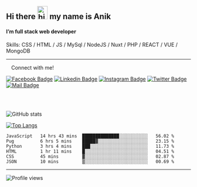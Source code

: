 ## Hi there <img src="https://user-images.githubusercontent.com/1303154/88677602-1635ba80-d120-11ea-84d8-d263ba5fc3c0.gif" width="28px" height="36" alt="hi"> my name is Anik

#### I’m full stack web developer

Skills:  CSS / HTML / JS / MySql / NodeJS / Nuxt / PHP / REACT / VUE / MongoDB


---

&emsp;Connect with me!

<a href="https://www.facebook.com/anik.aritro" target="_blank">![Facebook Badge](https://img.shields.io/badge/Facebook-1877F2?style=for-the-badge&logo=facebook&logoColor=white)</a> [![Linkedin Badge](https://img.shields.io/badge/LinkedIn-0077B5?style=for-the-badge&logo=linkedin&logoColor=white)](https://www.linkedin.com/in/anik-hossain-dev) [![Instagram Badge](https://img.shields.io/badge/Instagram-E4405F?style=for-the-badge&logo=instagram&logoColor=white)](https://www.instagram.com/aritro.anik) [![Twitter Badge](https://img.shields.io/badge/Twitter-1DA1F2?style=for-the-badge&logo=twitter&logoColor=white)](https://twitter.com/AritroAnik) [![Mail Badge](https://img.shields.io/badge/Gmail-D14836?style=for-the-badge&logo=gmail&logoColor=white)](mailto:anik.wdev@gmail.com)

</br>
</br>


![GitHub stats](https://github-readme-stats.vercel.app/api?username=anik-hossain&show_icons=true&theme=monokai)

[![Top Langs](https://github-readme-stats.vercel.app/api/top-langs/?username=anik-hossain&layout=compact&theme=monokai)](https://github.com/anik-hossain)

<!--START_SECTION:waka-->

```text
JavaScript   14 hrs 43 mins  ██████████████░░░░░░░░░░░   56.02 %
Pug          6 hrs 5 mins    █████▓░░░░░░░░░░░░░░░░░░░   23.15 %
Python       3 hrs 4 mins    ███░░░░░░░░░░░░░░░░░░░░░░   11.73 %
HTML         1 hr 11 mins    █░░░░░░░░░░░░░░░░░░░░░░░░   04.51 %
CSS          45 mins         ▓░░░░░░░░░░░░░░░░░░░░░░░░   02.87 %
JSON         10 mins         ▒░░░░░░░░░░░░░░░░░░░░░░░░   00.69 %
```

<!--END_SECTION:waka-->
---

![Profile views](https://gpvc.arturio.dev/anik-hossain)  
